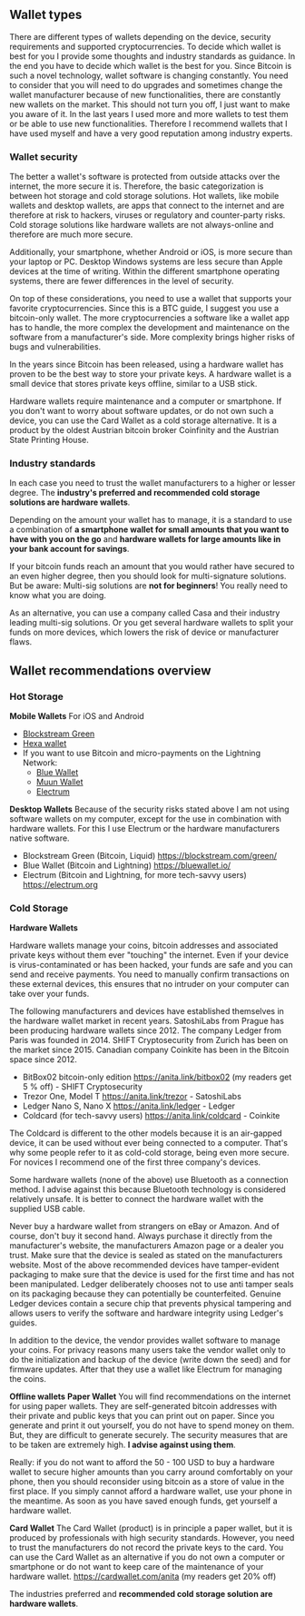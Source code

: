 ## Wallet types

There are different types of wallets depending on the device, security requirements and supported cryptocurrencies. To decide which wallet is best for you I provide some thoughts and industry standards as guidance. In the end you have to decide which wallet is the best for you. Since Bitcoin is such a novel technology, wallet software is changing constantly. You need to consider that you will need to do upgrades and sometimes change the wallet manufacturer because of new functionalities, there are constantly new wallets on the market. This should not turn you off, I just want to make you aware of it. In the last years I used more and more wallets to test them or be able to use new functionalities. Therefore I recommend wallets that I have used myself and have a very good reputation among industry experts.

### Wallet security
The better a wallet's software is protected from outside attacks over the internet, the more secure it is. Therefore, the basic categorization is between hot storage and cold storage solutions. Hot wallets, like mobile wallets and desktop wallets, are apps that connect to the internet and are therefore at risk to hackers, viruses or regulatory and counter-party risks. Cold storage solutions like hardware wallets are not always-online and therefore are much more secure.

Additionally, your smartphone, whether Android or iOS, is more secure than your laptop or PC. Desktop Windows systems are less secure than Apple devices at the time of writing. Within the different smartphone operating systems, there are fewer differences in the level of security.

On top of these considerations, you need to use a wallet that supports your favorite cryptocurrencies. Since this is a BTC guide, I suggest you use a bitcoin-only wallet. The more cryptocurrencies a software like a wallet app has to handle, the more complex the development and maintenance on the software from a manufacturer's side. More complexity brings higher risks of bugs and vulnerabilities.  
 
In the years since Bitcoin has been released, using a hardware wallet has proven to be the best way to store your private keys. A hardware wallet is a small device that stores private keys offline, similar to a USB stick.

Hardware wallets require maintenance and a computer or smartphone. If you don't want to worry about software updates, or do not own such a device, you can use the Card Wallet as a cold storage alternative. It is a product by the oldest Austrian bitcoin broker Coinfinity and the Austrian State Printing House. 

### Industry standards
In each case you need to trust the wallet manufacturers to a higher or lesser degree. The **industry's preferred and recommended cold storage solutions are hardware wallets**.

Depending on the amount your wallet has to manage, it is a standard to use a combination of **a smartphone wallet for small amounts that you want to have with you on the go** and **hardware wallets for large amounts like in your bank account for savings**. 

If your bitcoin funds reach an amount that you would rather have secured to an even higher degree, then you should look for multi-signature solutions. But be aware: Multi-sig solutions are **not for beginners**! You really need to know what you are doing. 

As an alternative, you can use a company called Casa and their industry leading multi-sig solutions. Or you get several hardware wallets to split your funds on more devices, which lowers the risk of device or manufacturer flaws. 

## Wallet recommendations overview

### Hot Storage

**Mobile Wallets**
For iOS and Android
* [Blockstream Green](https://blockstream.com/green/)
* [Hexa wallet](https://hexawallet.io/)
* If you want to use Bitcoin and micro-payments on the Lightning Network:
	* [Blue Wallet](https://bluewallet.io/)
	* [Muun Wallet](https://muun.com/)
	* [Electrum](https://electrum.org)

**Desktop Wallets**
Because of the security risks stated above I am not using software wallets on my computer, except for the use in combination with hardware wallets. For this I use Electrum or the hardware manufacturers native software.

* Blockstream Green (Bitcoin, Liquid) https://blockstream.com/green/ 
* Blue Wallet (Bitcoin and Lightning) https://bluewallet.io/
* Electrum (Bitcoin and Lightning, for more tech-savvy users) https://electrum.org

### Cold Storage
**Hardware Wallets**

Hardware wallets manage your coins, bitcoin addresses and associated private keys without them ever "touching" the internet. Even if your device is virus-contaminated or has been hacked, your funds are safe and you can send and receive payments. You need to manually confirm transactions on these external devices, this ensures that no intruder on your computer can take over your funds.

The following manufacturers and devices have established themselves in the hardware wallet market in recent years. SatoshiLabs from Prague has been producing hardware wallets since 2012. The company Ledger from Paris was founded in 2014. SHIFT Cryptosecurity from Zurich has been on the market since 2015. Canadian company Coinkite has been in the Bitcoin space since 2012.

* BitBox02 bitcoin-only edition https://anita.link/bitbox02 (my readers get 5 % off) - SHIFT Cryptosecurity
* Trezor One, Model T https://anita.link/trezor - SatoshiLabs
* Ledger Nano S, Nano X https://anita.link/ledger - Ledger
* Coldcard (for tech-savvy users) https://anita.link/coldcard - Coinkite
				 

The Coldcard is different to the other models because it is an air-gapped device, it can be used without ever being connected to a computer. That's why some people refer to it as cold-cold storage, being even more secure. For novices I recommend one of the first three company's devices.

Some hardware wallets (none of the above) use Bluetooth as a connection method. I advise against this because Bluetooth technology is considered relatively unsafe. It is better to connect the hardware wallet with the supplied USB cable.

Never buy a hardware wallet from strangers on eBay or Amazon. And of course, don't buy it second hand. Always purchase it directly from the manufacturer's website, the manufacturers Amazon page or a dealer you trust. Make sure that the device is sealed as stated on the manufacturers website. Most of the above recommended devices have tamper-evident packaging to make sure that the device is used for the first time and has not been manipulated. Ledger deliberately chooses not to use anti tamper seals on its packaging because they can potentially be counterfeited. Genuine Ledger devices contain a secure chip that prevents physical tampering and allows users to verify the software and hardware integrity using Ledger's guides.

In addition to the device, the vendor provides wallet software to manage your coins. For privacy reasons many users take the vendor wallet only to do the initialization and backup of the device (write down the seed) and for firmware updates. After that they use a wallet like Electrum for managing the coins.

**Offline wallets**
**Paper Wallet**
You will find recommendations on the internet for using paper wallets. They are self-generated bitcoin addresses with their private and public keys that you can print out on paper. Since you generate and print it out yourself, you do not have to spend money on them. But, they are difficult to generate securely. The security measures that are to be taken are extremely high. **I advise against using them**. 

Really: if you do not want to afford the 50 - 100 USD to buy a hardware wallet to secure higher amounts than you carry around comfortably on your phone, then you should reconsider using bitcoin as a store of value in the first place.
If you simply cannot afford a hardware wallet, use your phone in the meantime. As soon as you have saved enough funds, get yourself a hardware wallet.

**Card Wallet**
The Card Wallet (product) is in principle a paper wallet, but it is produced by professionals with high security standards. However, you need to trust the manufacturers do not record the private keys to the card. You can use the Card Wallet as an alternative if you do not own a computer or smartphone or do not want to keep care of the maintenance of your hardware wallet. https://cardwallet.com/anita (my readers get 20% off)

The industries preferred and **recommended cold storage solution are hardware wallets**.
